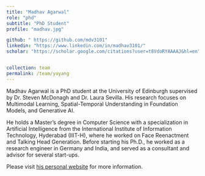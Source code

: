 ```yaml
---
title: "Madhav Agarwal"
role: "phd"
subtitle: "PhD Student"
profile: "madhav.jpg"

github: " https://github.com/mdv3101"
linkedin: "https://www.linkedin.com/in/madhav3101/"
scholar: "https://scholar.google.com/citations?user=t8VdoRYAAAAJ&hl=en"


collection: team
permalink: /team/yuyang
---
```


Madhav Agarwal is a PhD student at the University of Edinburgh supervised by Dr. Steven McDonagh and Dr. Laura Sevilla. His research focuses on Multimodal Learning, Spatial-Temporal Understanding in Foundation Models, and Generative AI. 

He holds a Master’s degree in Computer Science with a specialization in Artificial Intelligence from the International Institute of Information Technology, Hyderabad (IIIT-H), where he worked on Face Reenactment and Talking Head Generation. Before starting his Ph.D., he worked as a research engineer in Germany and India, and served as a consultant and advisor for several start-ups.

Please visit [his personal website](https://mdv3101.github.io/) for more information.